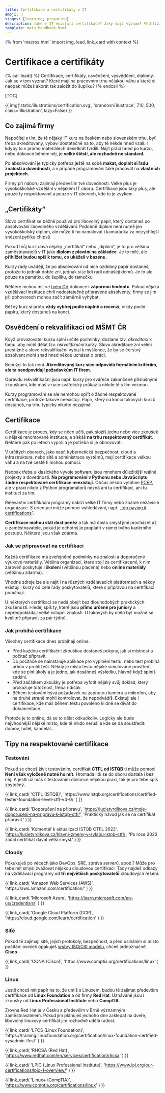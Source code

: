 ```yaml
---
title: Certifikace a certifikáty v IT
emoji: 🏅
stages: [learning, preparing]
description: Jaké v IT existují certifikace? Jaký mají význam? Přihlíží k nim někdo na pohovorech? A co „certifikáty“ z kurzů?
template: main_handbook.html
---
```


{% from 'macros.html' import img, lead, link_card with context %}

# Certifikace a certifikáty

{% call lead() %}
  Certifikace, certifikáty, osvědčení, vysvědčení, diplomy. Jak se v tom vyznat? Které mají na pracovním trhu nějakou váhu a které si naopak můžeš akorát tak založit do šuplíku?
{% endcall %}

[TOC]

{{ img('static/illustrations/certification.svg', 'srandovní ilustrace', 710, 500, class='illustration', lazy=False) }}

## Co zajímá firmy

Nepočítej s tím, že tě nějaký IT kurz na českém nebo slovenském trhu, byť třeba akreditovaný, vybaví dostatečně na to, aby tě někde hned vzali. I kdyby to v promo materiálech desetkrát tvrdili. Najít práci hned po kurzu, nebo dokonce během něj, je **velké štěstí, ale rozhodně ne standard**.

Po absolvování je typicky potřeba ještě na sobě **makat, doplnit si řadu znalostí a dovedností**, a v případě programování také pracovat na **vlastních projektech**.

Firmy při náboru zajímají především tvé dovednosti. Velké plus je vysokoškolské vzdělání v nějakém IT oboru. Certifikace jsou taky plus, ale pouze ty respektované a pouze v IT oborech, kde to je zvykem.

## „Certifikáty“

Slovo certifikát se běžně používá pro libovolný papír, který dostaneš po absolvování libovolného vzdělávání. Podobně diplom není nutně jen vysokoškolský diplom, ale může ti ho namalovat i kamarádka za nejrychlejší snězení pytlíku chipsů.

Pokud tvůj kurz dává nějaký „certifikát“ nebo „diplom“, je to pro většinu zaměstnavatelů v IT jako **diplom z plavání na základce**. Je to milé, ale **přihlížet budou spíš k tomu, co ukážeš v bazénu.**

Kurzy rády uvádějí, že po absolvování od nich ozdobný papír dostaneš, protože to jednak dobře zní, jednak si je lidi rádi odnášejí domů. Je to ale pouze na památku, do šuplíku, do rámečku.

Některé mohou mít ve [tvém CV](cv.md) dokonce i **zápornou hodnotu**. Pokud nějaká vzdělávací instituce chrlí nedostatečně připravené absolventy, firmy se jim při pohovorech mohou začít záměrně vyhýbat.

Běžný kurz si proto **vždy vybírej podle náplně a recenzí**, nikdy podle papíru, který dostaneš na konci.

## Osvědčení o rekvalifikaci od MŠMT ČR

Když provozovatel kurzu splní určité podmínky, dostane tzv. _akreditaci_ k tomu, aby mohl dělat tzv. _rekvalifikační_ kurzy. Slovo akreditace zní velmi prestižně a slovo rekvalifikační vybízí k myšlence, že by se čerstvý absolvent mohl snad hned někde ucházet o práci.

Bohužel to tak není. **Akreditovaný kurz sice odpovídá formálním kritériím, ale ta neodpovídají požadavkům IT firem**.

Opravdu rekvalifikační jsou např. kurzy pro svářeče zakončené přislušnými zkouškami, kde máš v ruce svářečský průkaz a někde tě s tím vezmou.

Kurzy programování se ale nemohou opřít o žádné respektované certifikace, protože takové neexistují. Papír, který na konci takových kurzů dostaneš, na trhu typicky nikoho nezajímá.

## Certifikace

Certifikace je proces, kdy se něco učíš, pak složíš jednu nebo více zkoušek u nějaké renomované instituce, a získáš **na trhu respektovaný certifikát**. Některé pak po letech vyprší a je potřeba si je obnovovat.

V určitých oborech, jako např. kybernetická bezpečnost, cloud a infrastruktura, nebo sítě a administrace systémů, mají certifikace velkou váhu a na tvé cestě ti mohou pomoci.

Naopak třeba u klasického vývoje softwaru jsou mnohem důležitější reálné projekty a dovednosti. **Na programování v Pythonu nebo JavaScriptu žádné respektované certifikace neexistují**. Občas někdo vytáhne [PCEP](https://pythoninstitute.org/pcep), ale v praxi nikdo z Python programátorů nezná ani tu certifikaci, ani tu instituci za tím.

Relevantní certifikační programy nabízí velké IT firmy nebo známé nezávislé organizace. S orientací může pomoci vyhledávání, např. „[top paying it certifications](https://www.google.cz/search?q=top%20paying%20entry%20level%20it%20certifications)”.

**Certifikace mohou stát dost peněz** a tak má často smysl jimi procházet až u zaměstnavatele, pokud je ochotný je proplatit v rámci tvého kariérního postupu. Některé jsou však zdarma.

### Jak se připravovat na certifikaci

Každá certifikace má zveřejněné podmínky na znalosti a doporučené výukové materiály. Většina organizací, které stojí za certifikacemi, k nim zároveň poskytuje i **školení** (většinou placená) nebo **online materiály** (většinou zdarma).

Vhodné zdroje lze ale najít i na různých vzdělávacích platformách a někdy existují i kurzy od celé řady poskytovatelů, které s přípravou na certifikaci pomáhají.

U některých certifikací se nedá obejít bez dlouhodobých praktických zkušeností. Hledej spíš ty, které jsou **přímo určené pro juniory** a nepředpokládají velké vstupní znalosti. U takových by mělo být možné se kvalitně připravit za pár týdnů.

### Jak probíhá certifikace

Všechny certifikace dnes probíhají online.

- Před každou certifikační zkouškou dostaneš pokyny, jak si místnost a počítač připravit.
- Do počítače se nainstaluje aplikace pro vyplnění testu, nebo test probíhá přímo v prohlížeči. Někdy je místo testu nějaké simulované prostředí, kde se plní úkoly a je jedno, jak dosáhneš výsledku, hlavně když splníš zadání.
- Před začátkem zkoušky je potřeba vyfotit nějaký svůj doklad, který prokazuje totožnost, třeba řidičák.
- Během testování bývá požadavek na zapnutou kameru a mikrofon, aby na druhé straně mohli kontrolovat, že nepodvádíš. Existují ale i certifikace, kde máš během testu povoleno klidně se dívat do dokumentace.

Protože je to online, dá se to dělat odkudkoliv. Logicky ale bude nejvhodnější nějaké místo, kde tě nikdo neruší a kde se dá soustředit: domov, hotel, kancelář…

## Tipy na respektované certifikace

### Testování

Pokud se chceš živit testováním, certifikát **CTFL od ISTQB** ti může pomoci. **Není však vyloženě nutné ho mít.** Hromada lidí se do oboru dostala i bez něj. A jestli už máš s testováním dokonce nějakou praxi, tak je pro tebe spíš zbytečný.

<div class="link-cards">
  {{ link_card(
    'CTFL (ISTQB)',
    'https://www.istqb.org/certifications/certified-tester-foundation-level-ctfl-v4-0/'
  ) }}

  {{ link_card(
    'Doporučení na přípravu',
    'https://lucietvrdikova.cz/moje-doporuceni-na-pripravu-k-istqb-ctfl/',
    'Praktický návod jak se na certifikát připravit.'
  ) }}

  {{ link_card(
    'Komentář k aktualizaci ISTQB CTFL 2023',
    'https://lucietvrdikova.cz/hlavni-zmeny-v-sylabu-istqb-ctfl/',
    'Po roce 2023 začal certifikát dávat větší smysl.'
  ) }}
</div>

### Cloudy

Pokukuješ po věcech jako DevOps, SRE, správa serverů, apod.? Může pro tebe mít smysl zvažovat nějakou cloudovou certifikaci. Tady najdeš odkazy na vzdělávací programy od **tři největších poskytovatelů** cloudových řešení.

<div class="link-cards">
  {{ link_card(
    'Amazon Web Services (AWS)',
    'https://aws.amazon.com/certification/'
  ) }}

  {{ link_card(
    'Microsoft Azure',
    'https://learn.microsoft.com/en-us/credentials/'
  ) }}

  {{ link_card(
    'Google Cloud Platform (GCP)',
    'https://cloud.google.com/learn/certification'
  ) }}
</div>

### Síťě

Pokud tě zajímají sítě, jejich protokoly, bezpečnost, a před usínáním si místo počítání oveček opakuješ [vrstvy ISO/OSI modelu](https://cs.wikipedia.org/wiki/Referen%C4%8Dn%C3%AD_model_ISO/OSI), chceš jednoznačně **Cisco**.

<div class="link-cards">
  {{ link_card(
    'CCNA (Cisco)',
    'https://www.comptia.org/certifications/linux'
  ) }}
</div>

### Linux

Jestli chceš mít papír na to, že umíš s Linuxem, budou tě zajímat především certifikace od **Linux Foundation** a od firmy **Red Hat**. Uznávané jsou i zkoušky od **Linux Professional Institute** nebo **CompTIA**.

Zrovna Red Hat je v Česku a především v Brně významným zaměstnavatelem. Pokud jim plánuješ jednoho dne zaklepat na dveře, libovolný linuxový certifikát jim rozhodně udělá radost.

<div class="link-cards">
  {{ link_card(
    'LFCS (Linux Foundation)',
    'https://training.linuxfoundation.org/certification/linux-foundation-certified-sysadmin-lfcs/'
  ) }}

  {{ link_card(
    'RHCSA (Red Hat)',
    'https://www.redhat.com/en/services/certification/rhcsa'
  ) }}

  {{ link_card(
    'LPIC (Linux Professional Institute)',
    'https://www.lpi.org/our-certifications/lpic-1-overview/'
  ) }}

  {{ link_card(
    'Linux+ (CompTIA)',
    'https://www.comptia.org/certifications/linux'
  ) }}
</div>
